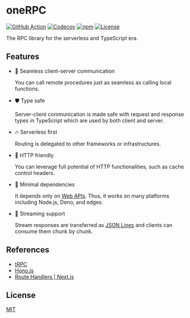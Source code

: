 # oneRPC

[![GitHub Action](https://img.shields.io/github/actions/workflow/status/raviqqe/onerpc/test.yaml?branch=main&style=flat-square)](https://github.com/raviqqe/onerpc/actions)
[![Codecov](https://img.shields.io/codecov/c/github/raviqqe/onerpc.svg?style=flat-square)](https://codecov.io/gh/raviqqe/onerpc)
[![npm](https://img.shields.io/npm/v/onerpc?style=flat-square)](https://www.npmjs.com/package/onerpc)
[![License](https://img.shields.io/github/license/raviqqe/onerpc.svg?style=flat-square)](LICENSE)

The RPC library for the serverless and TypeScript era.

## Features

- 🔮 Seamless client-server communication

  You can call remote procedures just as seamless as calling local functions.

- 🛡️ Type safe

  Server-client communication is made safe with request and response types in TypeScript which are used by both client and server.

- 🔥 Serverless first

  Routing is delegated to other frameworks or infrastructures.

- 🤝 HTTP friendly

  You can leverage full potential of HTTP functionalities, such as cache control headers.

- 🐁 Minimal dependencies

  It depends only on [Web APIs](https://developer.mozilla.org/en-US/docs/Web/API). Thus, it works on many platforms including Node.js, Deno, and edges.

- 🌊 Streaming support

  Stream responses are transferred as [JSON Lines](https://jsonlines.org/) and clients can consume them chunk by chunk.

## References

- [tRPC](https://trpc.io/)
- [Hono.js](https://hono.dev/)
- [Route Handlers | Next.js](https://nextjs.org/docs/app/building-your-application/routing/router-handlers)

## License

[MIT](LICENSE)
